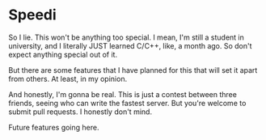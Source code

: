 Speedi
======

So I lie.
This won't be anything too special.
I mean, I'm still a student in university, and I literally JUST learned C/C++, like, a month ago.
So don't expect anything special out of it.

But there are some features that I have planned for this that will set it apart from others.
At least, in my opinion.

And honestly, I'm gonna be real.
This is just a contest between three friends, seeing who can write the fastest server.
But you're welcome to submit pull requests.
I honestly don't mind.


Future features going here.
